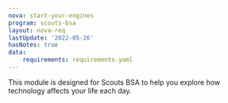 ```yaml
---
nova: start-your-engines
program: scouts-bsa
layout: nova-req
lastUpdate: '2022-05-26'
hasNotes: true
data:
    requirements: requirements.yaml
---
```


This module is designed for Scouts BSA to help you explore how technology affects your life each day.
